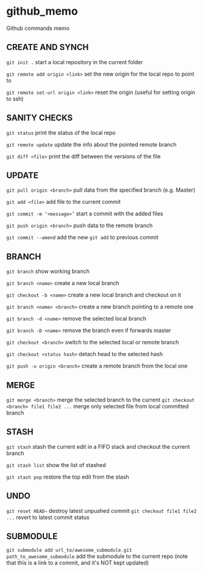 # github_memo
Github commands memo

## CREATE AND SYNCH
``git init .``  start a local repository in the current folder

``git remote add origin <link>``  set the new origin for the local repo to point to

``git remote set-url origin <link>`` reset the origin (useful for setting origin to ssh)
## SANITY CHECKS
``git status``  print the status of the local repo

``git remote update``  update the info about the pointed remote branch

``git diff <file>``  print the diff between the versions of the file

## UPDATE
``git pull origin <branch>``  pull data from the specified branch (e.g. Master)

``git add <file>``  add file to the current commit

``git commit -m ‘<message>’`` start a commit with the added files

``git push origin <branch>``  push data to the remote branch

``git commit --amend`` add the new ``git add`` to previous commit
## BRANCH
``git branch``  show working branch

``git branch <name>``  create a new local branch

``git checkout -b <name>`` create a new local branch and checkout on it

``git branch <name> <branch>``  create a new branch pointing to a remote one

``git branch -d <name>`` remove the selected local branch

``git branch -D <name>``  remove the branch even if forwards master

``git checkout <branch>``  switch to the selected local or remote branch

``git checkout <status hash>``  detach head to the selected hash

``git push -u origin <branch>``  create a remote branch from the local one
## MERGE
``git merge <branch>``  merge the selected branch to the current
``git checkout <branch> file1 file2 ...`` merge only selected file from local committed branch
## STASH
``git stash`` stash the current edit in a FIFO stack and checkout the current branch

``git stash list`` show the list of stashed 

``git stash pop`` restore the top edit from the stash
## UNDO
``git reset HEAD~`` destroy latest unpushed commit
``git checkout file1 file2 ...`` revert to latest commit status
## SUBMODULE
``git submodule add url_to/awesome_submodule.git path_to_awesome_submodule`` add the submodule to the current repo (note that this is a link to a commit, and it's NOT kept updated)

